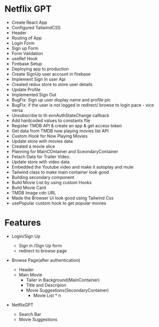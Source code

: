 # Netflix GPT
- Create React App
- Configured TailwindCSS
- Header
- Routing of App
- Login Form
- Sign up Form
- Form Validation
- useRef Hook
- Firebase Setup
- Deploying app to production
- Create SignUp user account in firebase
- Implement Sign In user Api
- Created redux store to store user details
- Update Profile
- Implemented Sign Out
- BugFix: Sign up user display name and profile pic
- BugFix: if the user is not logged in redirect/ browse to login pace - vice versa
- Unsubscribe to th eonAuthStateChange callback
- Add hardcoded values to constants file
- Register TMDB API & create an app & get access token
- Get data from TMDB now playing movies list API
- Custom Hook for Now Playing Movies
- Update store with movies data
- Created a movie slice
- Planning for MainCOntainer and SceondaryContainer
- Fetach Data for Trailer Video.
- Update store with video data
- Embedded the Youtube video and make it autoplay and mute
- Tailwind class to make main container look good
- Building secondary component
- Build Movie List by using custom Hooks
- Build Movie Card
- TMDB Image cdn URL
- Made the Browser Ui look good using Tailwind Css
- usePopular custom hook to get popular movies


# Features
- Login/Sign Up
    - Sign in /Sign Up form
    - redirect to browse page

- Browse Page(after authentication)
    - Header
    - Main Movie
        - Tailer in Background(MainContainer)
        - Title and Descripion
        - Movie Suggestions(SecondaryContainer)
            - Movie List * n

- NetflixGPT
    - Search Bar
    - Movie Suggestions